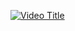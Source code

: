 [![Video Title](https://img.youtube.com/vi/https://www.bitemagazine.com.au/wp-content/uploads/2017/03/tooth.jpg)](https://www.youtube.com/watch?v=https://youtu.be/AmN7yiZIQM0)
